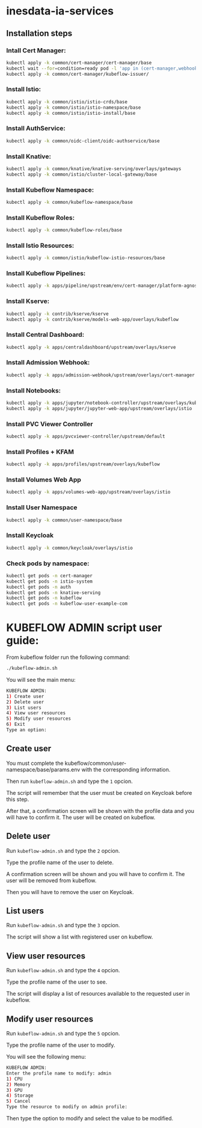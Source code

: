 # inesdata-ia-services



## Installation steps

### Intall Cert Manager:
```sh
kubectl apply -k common/cert-manager/cert-manager/base
kubectl wait --for=condition=ready pod -l 'app in (cert-manager,webhook)' --timeout=180s -n cert-manager
kubectl apply -k common/cert-manager/kubeflow-issuer/
```

### Install Istio:
```sh
kubectl apply -k common/istio/istio-crds/base
kubectl apply -k common/istio/istio-namespace/base
kubectl apply -k common/istio/istio-install/base
```

### Install AuthService:
```sh
kubectl apply -k common/oidc-client/oidc-authservice/base
```

### Install Knative:
```sh
kubectl apply -k common/knative/knative-serving/overlays/gateways
kubectl apply -k common/istio/cluster-local-gateway/base
```

### Install Kubeflow Namespace:
```sh
kubectl apply -k common/kubeflow-namespace/base
```

### Install Kubeflow Roles:
```sh
kubectl apply -k common/kubeflow-roles/base
```

### Install Istio Resources:
```sh
kubectl apply -k common/istio/kubeflow-istio-resources/base
```

### Install Kubeflow Pipelines:
```sh
kubectl apply -k apps/pipeline/upstream/env/cert-manager/platform-agnostic-multi-user
```

### Install Kserve:
```sh
kubectl apply -k contrib/kserve/kserve
kubectl apply -k contrib/kserve/models-web-app/overlays/kubeflow
```

### Install Central Dashboard:
```sh
kubectl apply -k apps/centraldashboard/upstream/overlays/kserve
```

### Install Admission Webhook:
```sh
kubectl apply -k apps/admission-webhook/upstream/overlays/cert-manager
```

### Install Notebooks:
```sh
kubectl apply -k apps/jupyter/notebook-controller/upstream/overlays/kubeflow
kubectl apply -k apps/jupyter/jupyter-web-app/upstream/overlays/istio
```

### Install PVC Viewer Controller
```sh
kubectl apply -k apps/pvcviewer-controller/upstream/default
```

### Install Profiles + KFAM
```sh
kubectl apply -k apps/profiles/upstream/overlays/kubeflow
```

### Install Volumes Web App
```sh
kubectl apply -k apps/volumes-web-app/upstream/overlays/istio
```

### Install User Namespace
```sh
kubectl apply -k common/user-namespace/base
```

### Install Keycloak
```sh
kubectl apply -k common/keycloak/overlays/istio 
```

### Check pods by namespace:
```sh
kubectl get pods -n cert-manager
kubectl get pods -n istio-system
kubectl get pods -n auth
kubectl get pods -n knative-serving
kubectl get pods -n kubeflow
kubectl get pods -n kubeflow-user-example-com
```

# KUBEFLOW ADMIN script user guide:
From kubeflow folder run the following command:
```sh
./kubeflow-admin.sh
```
You will see the main menu:
```sh
KUBEFLOW ADMIN:
1) Create user
2) Delete user
3) List users
4) View user resources
5) Modify user resources
6) Exit
Type an option: 
```

## Create user
You must complete the kubeflow/common/user-namespace/base/params.env with the corresponding information.

Then run ``kubeflow-admin.sh`` and type the ``1`` opcion.

The script will remember that the user must be created on Keycloak before this step.

After that, a confirmation screen will be shown with the profile data and you will have to confirm it. The user will be created on kubeflow.

## Delete user
Run ``kubeflow-admin.sh`` and type the ``2`` opcion.

Type the profile name of the user to delete.

A confirmation screen will be shown and you will have to confirm it. The user will be removed from kubeflow.

Then you will have to remove the user on Keycloak.

## List users
Run ``kubeflow-admin.sh`` and type the ``3`` opcion.

The script will show a list with registered user on kubeflow.

## View user resources
Run ``kubeflow-admin.sh`` and type the ``4`` opcion.

Type the profile name of the user to see.

The script will display a list of resources available to the requested user in kubeflow.

## Modify user resources
Run ``kubeflow-admin.sh`` and type the ``5`` opcion.

Type the profile name of the user to modify.

You will see the following menu:
```sh
KUBEFLOW ADMIN:
Enter the profile name to modify: admin
1) CPU
2) Memory
3) GPU
4) Storage
5) Cancel
Type the resource to modify on admin profile: 
```
Then type the option to modify and select the value to be modified.